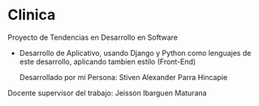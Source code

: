 # Clinica
Proyecto de Tendencias en Desarrollo en Software

* Desarrollo de Aplicativo, usando Django y Python como lenguajes de este desarrollo, aplicando tambien estilo (Front-End)

  Desarrollado por mi Persona: Stiven Alexander Parra Hincapie

Docente supervisor del trabajo: Jeisson Ibarguen Maturana
